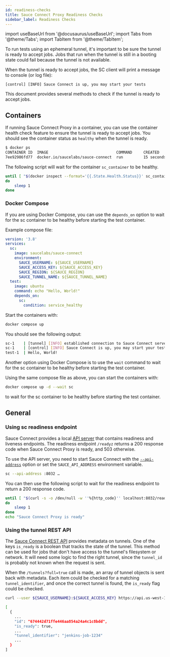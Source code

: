 ```yaml
---
id: readiness-checks
title: Sauce Connect Proxy Readiness Checks
sidebar_label: Readiness Checks
---
```


import useBaseUrl from '@docusaurus/useBaseUrl';
import Tabs from '@theme/Tabs';
import TabItem from '@theme/TabItem';

To run tests using an ephemeral tunnel, it's important to be sure the tunnel is ready to accept jobs.
Jobs that run when the tunnel is still in a booting state could fail because the tunnel is not available.

When the tunnel is ready to accept jobs, the SC client will print a message to console (or log file):

```
[control] [INFO] Sauce Connect is up, you may start your tests
```

This document provides several methods to check if the tunnel is ready to accept jobs.

## Containers

If running Sauce Connect Proxy in a container, you can use the container health check feature to ensure the tunnel is ready to accept jobs.
You should see the container status as `healthy` when the tunnel is ready.

```bash
$ docker ps
CONTAINER ID  IMAGE                              COMMAND     CREATED         STATUS                   PORTS       NAMES
7ee92986fd77  docker.io/saucelabs/sauce-connect  run         15 seconds ago  Up 16 seconds (healthy)              sc_container
```

The following script will wait for the container `sc_container` to be healthy.

```bash
until [ "$(docker inspect --format='{{.State.Health.Status}}' sc_container)" == "healthy" ]
do
    sleep 1
done
```

### Docker Compose

If you are using Docker Compose, you can use the `depends_on` option to wait for the sc container to be healthy before starting the test container. 

Example compose file:

```yaml
version: '3.8'
services:
  sc:
    image: saucelabs/sauce-connect
    environment:
      SAUCE_USERNAME: ${SAUCE_USERNAME}
      SAUCE_ACCESS_KEY: ${SAUCE_ACCESS_KEY}
      SAUCE_REGION: ${SAUCE_REGION}
      SAUCE_TUNNEL_NAME: ${SAUCE_TUNNEL_NAME}
  test:
    image: ubuntu
    command: echo "Hello, World!"
    depends_on:
      sc:
        condition: service_healthy
```

Start the containers with:

```bash
docker compose up
```

You should see the following output:

```bash
sc-1    | [tunnel] [INFO] established connection to Sauce Connect server active=1/2
sc-1    | [control] [INFO] Sauce Connect is up, you may start your tests
test-1  | Hello, World!
```

Another option using Docker Compose is to use the `wait` command to wait for the sc container to be healthy before starting the test container.

Using the same compose file as above, you can start the containers with:

```bash
docker compose up -d --wait sc
```

to wait for the sc container to be healthy before starting the test container.

## General

### Using sc readiness endpoint

Sauce Connect provides a local [API server](/secure-connections/sauce-connect-5/guides/api-server) that contains readiness and liveness endpoints. 
The readiness endpoint `/readyz` returns a 200 response code when Sauce Connect Proxy is ready, and 503 otherwise.

To use the API server, you need to start Sauce Connect with the [`--api-address`](/dev/cli/sauce-connect-5/run/#api-address) option or set the `SAUCE_API_ADDRESS` environment variable.

```bash
sc --api-address :8032 …
```

You can then use the following script to wait for the readiness endpoint to return a 200 response code.

```bash
until [ "$(curl -s -o /dev/null -w ''%{http_code}'' localhost:8032/readyz)" == "200" ]
do
    sleep 1
done
echo "Sauce Connect Proxy is ready"
```

### Using the tunnel REST API

The [Sauce Connect REST API](/dev/api/connect/#get-tunnels-for-a-user) provides metadata on tunnels.
One of the keys `is_ready` is a boolean that tracks the state of the tunnel.
This method can be used for jobs that don't have access to the tunnel's filesystem or network.
It will need some logic to find the right tunnel, since the `tunnel_id` is probably not known when the request is sent.

When the `/tunnels?full=true` call is made, an array of tunnel objects is sent back with metadata. Each item could be checked for a matching `tunnel_identifier`, and once the correct tunnel is found, the `is_ready` flag could be checked.

```bash
curl --user ${SAUCE_USERNAME}:${SAUCE_ACCESS_KEY} https://api.us-west-1.saucelabs.com/rest/v1/${SAUCE_USERNAME}/tunnels?full=true

[
  {
    ...
    "id": "674442d71ffe446aa854a24a4c1c8bdd",
    "is_ready": true,
    ...
    "tunnel_identifier": "jenkins-job-1234"
    ...
  }
]
```
